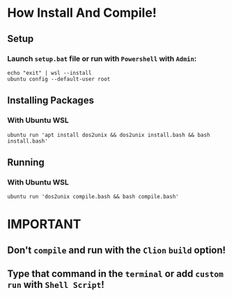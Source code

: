 # How Install And Compile!

## Setup
### Launch ``setup.bat`` file or run with `Powershell` with **`Admin`**:
```
echo "exit" | wsl --install
ubuntu config --default-user root
```

## Installing Packages
### With Ubuntu WSL
```
ubuntu run 'apt install dos2unix && dos2unix install.bash && bash install.bash'
```

## Running
### With Ubuntu WSL
```
ubuntu run 'dos2unix compile.bash && bash compile.bash'
```


# IMPORTANT
## Don't `compile` and run with the `Clion` `build` option!
## Type that command in the `terminal` or add `custom run` with `Shell Script`!
